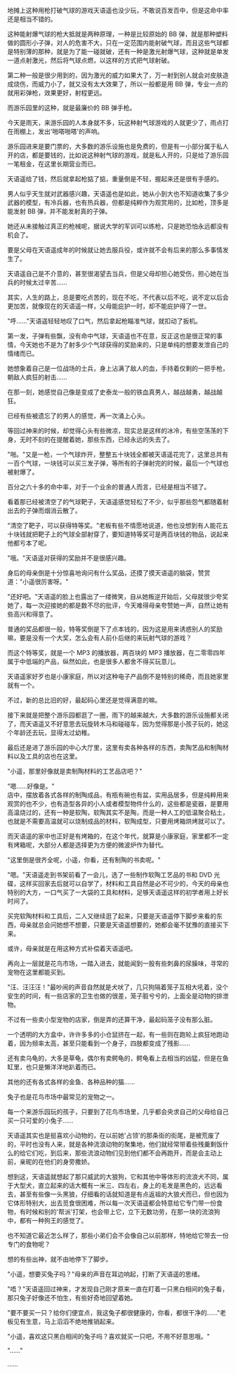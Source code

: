 <link rel="stylesheet" href="../../styles/text.css" />

地摊上这种用枪打破气球的游戏天语遥也没少玩，不敢说百发百中，但是这命中率还是相当不错的。

这种能射爆气球的枪大抵就是两种原理，一种是比较原始的 BB 弹，就是那种塑料做的圆形小子弹，对人的危害不大，只在一定范围内能射破气球，而且这些气球都是特别薄的那种，就是为了能一碰就破，还有一种是激光射爆气球，这种就是单发一道点射激光，然后将气球点燃，以这样的方式把气球射破。

第二种一般是很少用到的，因为激光的威力如果大了，万一射到别人就会对皮肤造成烧伤，而威力小了，就又没有太大效果了，所以一般都是用 BB 弹，专业一点的就用彩弹枪，效果更好，射程更远。

而游乐园里的这种，就是最廉价的 BB 弹手枪。

今天是雨天，来游乐园的人本身就不多，玩这种射气球游戏的人就更少了，雨点打在雨棚上，发出'啪嗒啪嗒'的声响。

游乐园进来是要门票的，大多数的游乐设施也是免费的，但是有一小部分属于私人开的店，都是要钱的，比如说这种射气球的游戏，就是私人开的，只是给了游乐园一笔租金，在这里长期营业而已。

天语遥给了钱，然后就拿起枪掂了掂，重量倒是不轻，握起来还是很有手感的。

男人似乎天生就对武器感兴趣，天语遥也是如此，她从小到大也不知道收集了多少武器的模型，有冷兵器，也有热兵器，但都是纯粹作为观赏用的，比如枪，顶多是能发射 BB 弹，并不能发射真的子弹。

她还从未接触过真正的枪械呢，据说大学的军训可以练枪，只是她恐怕永远都没有机会了。

要是父母在天语遥成年的时候就让她去服兵役，或许就不会有后来的那么多事情发生了。

天语遥自己是不介意的，甚至很渴望去当兵，但是父母却担心她受伤，担心她在当兵的时候太过辛苦......

其实，人生的路上，总是要吃点苦的，现在不吃，不代表以后不吃，说不定以后会更加苦，就像现在的天语遥一样，父母能庇护一时，却不能庇护得了一世。

"呼......"天语遥轻轻地叹了口气，然后拿起枪瞄准气球，就扣动了扳机。

第一发，子弹有些飘，没有命中气球，天语遥也不在意，反正这也是很正常的事情，今天她也不是为了射多少个气球获得的奖励来的，只是单纯的想要发泄自己的情绪而已。

她想象着自己是一位战场的士兵，身上沾满了敌人的血，手持着仅剩的一把手枪，朝敌人疯狂的射击......

在那一刻，她感觉自己像是变成了史泰龙一般的铁血真男人，越战越勇，越战越狂。

已经有些被遗忘了的男人的感觉，再一次涌上心头。

等回过神来的时候，却觉得心头有些微凉，现实总是这样的冰冷，有些空荡荡的下身，无时不刻的在提醒着她，那些东西，已经永远的失去了。

"啪。"又是一枪，一个气球炸开，整整五十块钱全都被天语遥花完了，这里总共有一百个气球，一块钱可以买三发子弹，等所有的子弹射完的时候，最后一个气球也被射爆了。

百分之六十多的命中率，对于一个业余的普通人而言，已经是相当不错了。

看着那已经被清空了的气球靶子，天语遥感觉轻松了不少，似乎那些怨气都随着射出去的子弹而烟消云散了。

"清空了靶子，可以获得特等奖。"老板有些不情愿地说道，他也没想到有人能花五十块钱就把靶子上的气球全部射穿了，要知道特等奖可是两百块钱的物品，说起来他都亏本了呢。

"哦。"天语遥对获得的奖励并不是很感兴趣。

身后的母亲倒是十分惊喜地询问有什么奖品，还摸了摸天语遥的脑袋，赞赏道："小遥很厉害呀。"

"还好吧。"天语遥的脸上也露出了一缕微笑，自从她叛逆开始后，父母就很少夸奖她了，每一次迎接她的都是数不尽的批评，今天难得母亲夸赞她一声，自然让她有些高兴和得意了。

普通的奖品都很一般，特等奖倒是下了点本钱的，因为这是用来诱惑别人的奖励嘛，要是没有一个大奖，怎么会有人前仆后继的来玩射气球的游戏？

而这个特等奖，就是一个 MP3 的播放器，两百块的 MP3 播放器，在二零零四年属于中低端的产品，纵然如此，也是很多人都舍不得买玩意儿。

天语遥家好歹也是小康家庭，所以对这种电子产品倒不是特别的稀奇，而且她家里就有一个。

不过，新的总比旧的好，最起码心里还是觉得满意的嘛。

接下来就是把整个游乐园都逛了一圈，雨下的越来越大，大多数的游乐设施都关闭了，而天语遥又不好意思去玩旋转木马和碰碰车，因为觉得那是小孩子玩的，她这个年龄还去玩，显得太过幼稚。

最后还是进了游乐园的中心大厅里，这里有卖各种各样的东西，卖陶艺品和制陶材料以及工具的店也在这里。

"小遥，那里好像就是卖制陶材料的工艺品店吧？"

"嗯......好像是。"\
店中，摆放着各式各样的制陶成品，有瓶有碗也有盆，实用品居多，但是纯粹用来观赏的也不少，也有造型各异的小人或者模型物件什么的，这些都是瓷器，是要用高温烧过的，还有一种是软陶，软陶其实不是陶，而是一种人工的低温聚合粘土，也就是不需要高温就可以烧制成品的材料，软陶成型，只要用烤箱烘烤就可以了。

而天语遥的家中也正好是有烤箱的，在这个年代，就算是小康家庭，家里都不一定有烤箱呢，大部分人都是选择更为方便的微波炉作为替代。

"这里倒是很齐全呢，小遥，你看，还有制陶的书卖呢。"

"嗯。"天语遥走到书架前看了一会儿，选了一些制作软陶工艺品的书和 DVD 光碟，这样买回家去后就可以自学了，材料和工具自然是必不可少的，今天的母亲也特别的大方，一口气买了一大袋的工具和材料，足够天语遥这样的初学者用上好长时间了。

买完软陶材料和工具后，二人又继续逛了起来，只要是天语遥停下脚步来看的东西，母亲就总会问她想不想要，只要是天语遥想要的，她都会毫不犹豫的直接买下来。

或许，母亲就是在用这种方式补偿着天语遥吧。

再向上一层就是花鸟市场，一踏入进去，就能闻到一股有些刺鼻的尿臊味，寻常的宠物在这里都能买到。

"汪、汪汪汪！"最吵闹的声音自然就是犬吠了，几只狗隔着笼子互相大吼着，没个安生的时间，有一些店家的卫生也做的很差，笼子脏兮兮的，上面全是动物的排泄物。

不过有一些卖小型宠物的店家，倒是弄的还算干净，最起码笼子没有那么脏。

一个透明的大方盒中，许许多多的小仓鼠挤在一起，有一些则在跑轮上疯狂地跑动着，因为频率太高，甚至只能看到一个身子，四肢都变成了残影......

还有卖乌龟的，大多是草龟，偶尔有卖鳄龟的，鳄龟看上去相当的凶猛，但是在鱼缸里，也只是懒洋洋地趴着而已。

其他的还有各式各样的金鱼、各种品种的猫......

兔子也是花鸟市场中最常见的宠物之一。

每一个来游乐园玩的孩子，只要到了花鸟市场里，几乎都会央求自己的父母给自己买一只可爱的小兔子......

天语遥其实也是挺喜欢小动物的，在以前她'占领'的那条街的街尾，是被荒废了的，平时也没有人来，就是各种流浪动物的聚集地，他们就经常带着些残羹剩饭什么的给它们吃，到后来，那些流浪动物们见到他们都不会再跑开，而是会主动上前，亲昵的在他们的身旁撒娇。

想到这，天语遥就想起了那只威武的大狼狗，它和其他中等体形的流浪犬不同，属于大型犬，直立起来的话大概有一米三、四左右，身上的毛发是黑色的，远远看去，甚至有些像一头黑狼，仔细看的话就知道是有点返祖的大狼犬而已，但也因为它体形特别大，出去觅食很困难，所以每一次天语遥都会特意给它专门带一份食物，有时候和别的'帮派'打架，也会带上它，立下无数功劳，在那一块的流浪狗中，都有一种狗王的感觉了。

也不知道它最近怎么样了，那些小弟们会不会像自己以前那样，特地给它带去一份专门的食物呢？

想的有些出神，就不由地停下了脚步。

"小遥，想要买兔子吗？"母亲的声音在耳边响起，打断了天语遥的思绪。

"唔？"天语遥回过神来，才发现自己刚才原来一直在盯着一只黑白相间的兔子看，那只兔子好像还不怕生，有些好奇地回望着她。

"要不要买一只？给你们便宜点，我这兔子都很健康的，你看，都很干净的......"老板见有生意，马上滔滔不绝地推销起来。

"小遥，喜欢这只黑白相间的兔子吗？喜欢就买一只吧，不用不好意思哦。"

"......"

......
